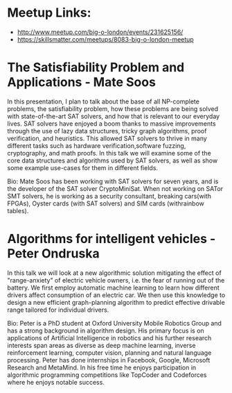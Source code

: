 # Meetup Links:

* http://www.meetup.com/big-o-london/events/231625156/
* https://skillsmatter.com/meetups/8083-big-o-london-meetup 

# The Satisfiability Problem and Applications - Mate Soos

In this presentation, I plan to talk about the base of all NP-complete problems, the satisfiability problem, how these problems are being solved with state-of-the-art SAT solvers, and how that is relevant to our everyday lives. SAT solvers have enjoyed a boom thanks to massive improvements through the use of lazy data structures, tricky graph algorithms, proof verification, and heuristics. This allowed SAT solvers to thrive in many different tasks such as hardware verification,software fuzzing, cryptography, and math proofs. In this talk we will examine some of the core data structures and algorithms used by SAT solvers, as well as show some example use-cases for them in different fields.

Bio: Mate Soos has been working with SAT solvers for seven years, and is the developer of the SAT solver CryptoMiniSat. When not working on SATor SMT solvers, he is working as a security consultant, breaking cars(with FPGAs), Oyster cards (with SAT solvers) and SIM cards (withrainbow tables).

# Algorithms for intelligent vehicles - Peter Ondruska

In this talk we will look at a new algorithmic solution mitigating the effect of "range-anxiety" of electric vehicle owners, i.e. the fear of running out of the battery. We first employ automatic machine learning to learn how different drivers affect consumption of an electric car. We then use this knowledge to design a new efficient graph-planning algorithm to predict effective drivable range tailored for individual drivers.

Bio: Peter is a PhD student at Oxford University Mobile Robotics Group and has a strong background in algorithm design. His primary focus is on applications of Artificial Intelligence in robotics and his further research interests span areas as diverse as deep machine learning, inverse reinforcement learning, computer vision, planning and natural language processing. Peter  has done internships in Facebook, Google, Microsoft Research and MetaMind. In his free time he enjoys participation in algorithmic programming competitions like TopCoder and Codeforces where he enjoys notable success.
